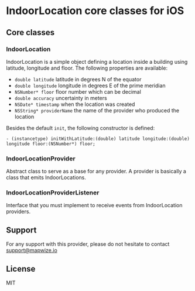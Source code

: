# IndoorLocation core classes for iOS

## Core classes

### IndoorLocation

IndoorLocation is a simple object defining a location inside a building using latitude, longitude and floor. The following properties are available:

- `double latitude` latitude in degrees N of the equator
- `double longitude` longitude in degrees E of the prime meridian
- `NSNumber* floor` floor number which can be decimal
- `double accuracy` uncertainty in meters
- `NSDate* timestamp` when the location was created
- `NSString* providerName` the name of the provider who produced the location

Besides the default `init`, the following constructor is defined:

```
- (instancetype) initWithLatitude:(double) latitude longitude:(double) longitude floor:(NSNumber*) floor;

```

### IndoorLocationProvider

Abstract class to serve as a base for any provider. A provider is basically a class that emits IndoorLocations.

### IndoorLocationProviderListener

Interface that you must implement to receive events from IndoorLocation providers.

## Support

For any support with this provider, please do not hesitate to contact [support@mapwize.io](mailto:support@mapwize.io)

## License

MIT
